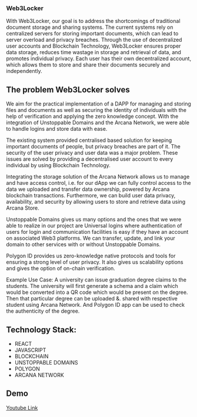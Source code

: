 ### Web3Locker

With Web3Locker, our goal is to address the shortcomings of traditional document storage and sharing systems. The current systems rely on centralized servers for storing important documents, which can lead to server overload and privacy breaches. Through the use of decentralized user accounts and Blockchain Technology, Web3Locker ensures proper data storage, reduces time wastage in storage and retrieval of data, and promotes individual privacy. Each user has their own decentralized account, which allows them to store and share their documents securely and independently.

## The problem Web3Locker solves

We aim for the practical implementation of a DAPP for managing and storing files and documents as well as securing the identity of individuals with the help of verification and applying the zero knowledge concept. With the integration of Unstoppable Domains and the Arcana Network, we were able to handle logins and store data with ease.

The existing system provided centralised based solution for keeping important documents of people, but privacy breaches are part of it. The security of the user privacy and user data was a major problem. These issues are solved by providing a decentralised user account to every individual by using Blockchain Technology.

Integrating the storage solution of the Arcana Network allows us to manage and have access control, i.e. for our dApp we can fully control access to the data we uploaded and transfer data ownership, powered by Arcana blockchain transactions. Furthermore, we can build user data privacy, availability, and security by allowing users to store and retrieve data using Arcana Store.

Unstoppable Domains gives us many options and the ones that we were able to realize in our project are Universal logins where authentication of users for login and communication facilities is easy if they have an account on associated Web3 platforms. We can transfer, update, and link your domain to other services with or without Unstoppable Domains.

Polygon ID provides us zero-knowledge native protocols and tools for ensuring a strong level of user privacy. It also gives us scalability options and gives the option of on-chain verification.

Example Use Case: A university can issue graduation degree claims to the students. The university will first generate a schema and a claim which would be converted into a QR code which would be present on the degree. Then that particular degree can be uploaded &. shared with respective student using Arcana Network. And Polygon ID app can be used to check the authenticity of the degree.

## Technology Stack:

- REACT
- JAVASCRIPT
- BLOCKCHAIN
- UNSTOPPABLE DOMAINS
- POLYGON
- ARCANA NETWORK

## Demo 
[Youtube Link](https://youtu.be/xC78YmwmXmQ)
